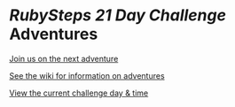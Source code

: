 # *RubySteps 21 Day Challenge* Adventures

[Join us on the next adventure](http://www.rubysteps.com/#21-day-challenge)

[See the wiki for information on adventures](https://github.com/RubySteps/21-day-challenge/wiki/Adventures)

[View the current challenge day & time](http://www.rubysteps.com/rst/)

